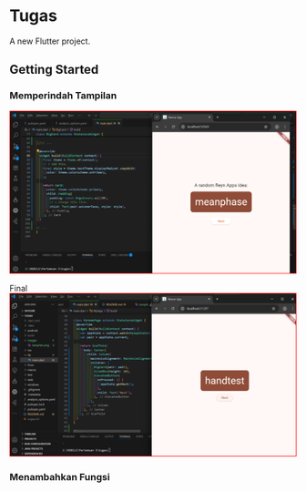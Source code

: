 # Tugas

A new Flutter project.

## Getting Started

### Memperindah Tampilan
![screenshot](images/tampilan.png)

Final 
![screenshot](images/final.png)

### Menambahkan Fungsi